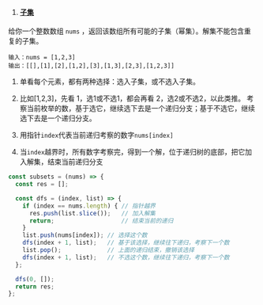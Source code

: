 1. #### [子集](https://leetcode-cn.com/problems/subsets/)

给你一个整数数组 `nums` ，返回该数组所有可能的子集（幂集）。解集不能包含重复的子集。

```
输入：nums = [1,2,3]
输出：[[],[1],[2],[1,2],[3],[1,3],[2,3],[1,2,3]]
```

1. 单看每个元素，都有两种选择：选入子集，或不选入子集。

2. 比如[1,2,3]，先看 1，选1或不选1，都会再看 2，选2或不选2，以此类推。
   考察当前枚举的数，基于选它，继续选下去是一个递归分支；基于不选它，继续选下去是一个递归分支。
3. 用指针`index`代表当前递归考察的数字`nums[index]`
4. 当`index`越界时，所有数字考察完，得到一个解，位于递归树的底部，把它加入解集，结束当前递归分支

```javascript
const subsets = (nums) => {
  const res = [];

  const dfs = (index, list) => {
    if (index == nums.length) { // 指针越界
      res.push(list.slice());   // 加入解集
      return;                   // 结束当前的递归
    }
    list.push(nums[index]); // 选择这个数
    dfs(index + 1, list);   // 基于该选择，继续往下递归，考察下一个数
    list.pop();             // 上面的递归结束，撤销该选择
    dfs(index + 1, list);   // 不选这个数，继续往下递归，考察下一个数
  };

  dfs(0, []);
  return res;
};
```

